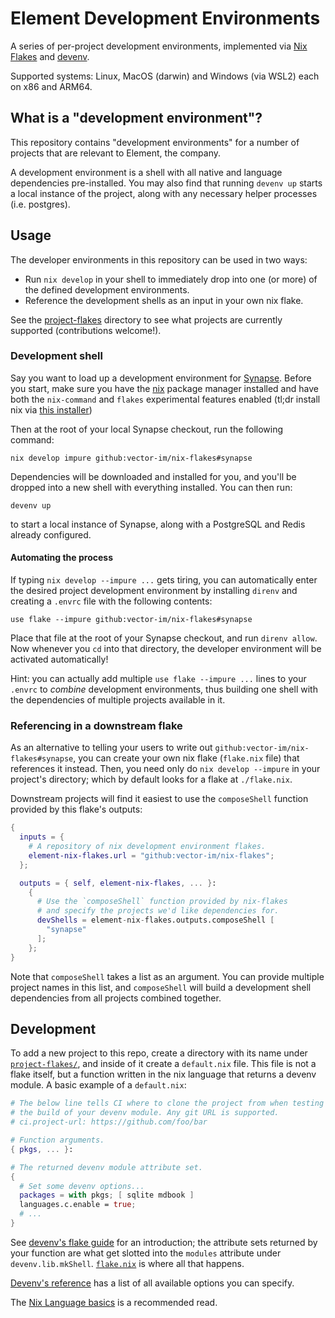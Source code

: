 # Element Development Environments

A series of per-project development environments, implemented via [Nix
Flakes](https://zero-to-nix.com/concepts/flakes) and
[devenv](https://devenv.sh/).

Supported systems: Linux, MacOS (darwin) and Windows (via WSL2) each on x86 and
ARM64.

## What is a "development environment"?

This repository contains "development environments" for a number of projects
that are relevant to Element, the company.

A development environment is a shell with all native and language dependencies
pre-installed. You may also find that running `devenv up` starts a local
instance of the project, along with any necessary helper processes (i.e.
postgres).

## Usage

The developer environments in this repository can be used in two ways:

* Run `nix develop` in your shell to immediately drop into one (or more)
  of the defined development environments.
* Reference the development shells as an input in your own nix flake.

See the [project-flakes](./project-flakes) directory to see what projects
are currently supported (contributions welcome!).

### Development shell

Say you want to load up a development environment for
[Synapse](https://github.com/matrix-org/synapse). Before you start, make sure
you have the [nix](https://nixos.org/download) package manager installed and
have both the `nix-command` and `flakes` experimental features enabled (tl;dr
install nix via [this
installer](https://github.com/DeterminateSystems/nix-installer?tab=readme-ov-file#the-determinate-nix-installer))

Then at the root of your local Synapse checkout, run the following command:

```shell
nix develop impure github:vector-im/nix-flakes#synapse
```

Dependencies will be downloaded and installed for you, and you'll be dropped
into a new shell with everything installed. You can then run:

```shell
devenv up
```

to start a local instance of Synapse, along with a PostgreSQL and Redis already
configured.

#### Automating the process

If typing `nix develop --impure ...` gets tiring, you can automatically enter
the desired project development environment by installing `direnv` and creating
a `.envrc` file with the following contents:

```
use flake --impure github:vector-im/nix-flakes#synapse
```

Place that file at the root of your Synapse checkout, and run `direnv allow`.
Now whenever you `cd` into that directory, the developer environment will be
activated automatically!

Hint: you can actually add multiple `use flake --impure ...` lines to your
`.envrc` to *combine* development environments, thus building one shell
with the dependencies of multiple projects available in it.

### Referencing in a downstream flake

As an alternative to telling your users to write out
`github:vector-im/nix-flakes#synapse`, you can create your own nix flake
(`flake.nix` file) that references it instead. Then, you need only do `nix
develop --impure` in your project's directory; which by default looks for a
flake at `./flake.nix`.

Downstream projects will find it easiest to use the `composeShell` function
provided by this flake's outputs:

```nix
{
  inputs = {
    # A repository of nix development environment flakes.
    element-nix-flakes.url = "github:vector-im/nix-flakes";
  };

  outputs = { self, element-nix-flakes, ... }:
    {
      # Use the `composeShell` function provided by nix-flakes
      # and specify the projects we'd like dependencies for.
      devShells = element-nix-flakes.outputs.composeShell [
        "synapse"
      ];
    };
}
```

Note that `composeShell` takes a list as an argument. You can provide multiple
project names in this list, and `composeShell` will build a development shell
dependencies from all projects combined together.

## Development

To add a new project to this repo, create a directory with its name under
[`project-flakes/`](project-flakes/), and inside of it create a `default.nix`
file. This file is not a flake itself, but a function written in the nix
language that returns a devenv module. A basic example of a `default.nix`:

```nix
# The below line tells CI where to clone the project from when testing
# the build of your devenv module. Any git URL is supported.
# ci.project-url: https://github.com/foo/bar

# Function arguments.
{ pkgs, ... }:

# The returned devenv module attribute set.
{
  # Set some devenv options...
  packages = with pkgs; [ sqlite mdbook ]
  languages.c.enable = true;
  # ...
}
```

See [devenv's flake guide](https://devenv.sh/guides/using-with-flakes/) for an
introduction; the attribute sets returned by your function are what get slotted
into the `modules` attribute under `devenv.lib.mkShell`. [`flake.nix`](flake.nix)
is where all that happens.

[Devenv's reference](https://devenv.sh/reference/options/) has a list of all
available options you can specify.

The [Nix Language basics](https://zero-to-nix.com/concepts/nix-language) is a
recommended read.